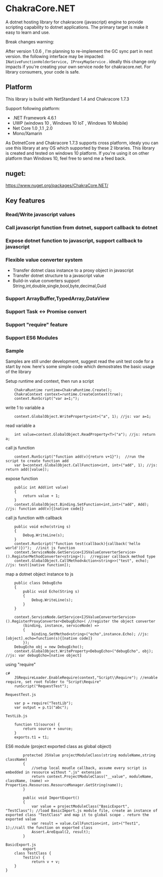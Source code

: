 # ChakraCore.NET
A dotnet hosting library for chakracore (javascript) engine to provide 
scripting capability to dotnet applications. The primary target is make it easy to learn and use.

Break changes warning:

After version 1.0.6 , I'm planning to re-implement the GC sync part in next version. the following interface may be impacted:
```INativeFunctionHolderService, IProxyMapService``` . ideally this change only impacts if you're creating your own service node for chakracore.net. For library consumers, your code is safe.


## Platform
This library is build with NetStandard 1.4 and Chakracore 1.7.3 

Support following platform:
* .NET Framework 4.6.1
* UWP (windows 10 , Windows 10 IoT , Windows 10 Mobile)
* Net Core 1.0 ,1.1 ,2.0
* Mono/Xamarin

As DotnetCore and Chakracore 1.7.3 supports cross platform, idealy you can use this library at any OS which supported by these 2 libraries.
This library is created and tested on windows 10 platform. 
If you're using it on other platform than Windows 10, feel free to send me a feed back.

## nuget:
https://www.nuget.org/packages/ChakraCore.NET/


## Key features
### Read/Write javascript values
### Call javascript function from dotnet, support callback to dotnet
### Expose dotnet function to javascript, support callback to javascript
### Flexible value converter system
* Transfer dotnet class instance to a proxy object in javascript
* Transfer dotnet structure to a javascript value
* Build-in value converters support String,int,double,single,bool,byte,decimal,Guid

### Support ArrayBuffer,TypedArray,DataView
### Support Task <-> Promise convert
### Support "require" feature
### Support ES6 Modules

### Sample

Samples are still under development, suggest read the unit test code for a start by now.
here's some simple code which demostrates the basic usage of the library

Setup runtime and context, then run a script
```   
    ChakraRuntime runtime=ChakraRuntime.Create();
    ChakraContext context=runtime.CreateContext(true);
    context.RunScript("var a=1;");
```
write 1 to variable a
```
    context.GlobalObject.WriteProperty<int>("a", 1); //js: var a=1;
```
read variable a
```
    int value=context.GlobalObject.ReadProperty<T>("a"); //js: return a;
```
call js function
```
    context.RunScript("function add(v){return v+1}");  //run the script to create function add
    var b=context.GlobalObject.CallFunction<int, int>("add", 1); //js: return add([value]);
```
expose function 
```
    public int Add(int value)
    {
        return value + 1;
    }
    context.GlobalObject.Binding.SetFunction<int,int>("add", Add); //js: function add(v){[native code]}

```

call js function with callback
```
    public void echo(string s)
    {
        Debug.WriteLine(s);
    }
    context.RunScript("function test(callback){callback('hello world')})");  //init js function
    context.ServiceNode.GetService<IJSValueConverterService>().RegisterMethodConverter<string>();  //regiser callback method type
    context.GlobalObject.CallMethod<Action<string>>("test", echo);   //js: test([native function]);
```
map a dotnet object instance to js
```
    public class DebugEcho
    {
        public void Echo(String s)
        {
            Debug.WriteLine(s);
        }
    }

    context.ServiceNode.GetService<IJSValueConverterService>().RegisterProxyConverter<DebugEcho>( //register the object converter
        (binding, instance, serviceNode) =>
        {
            binding.SetMethod<string>("echo",instance.Echo); //js: [object].echo=function(s){[native code]}
        });
    DebugEcho obj = new DebugEcho();
    context.GlobalObject.WriteProperty<DebugEcho>("debugEcho", obj); //js: var debugEcho=[native object]

```
using "require"
```
c#	
	JSRequireLoader.EnableRequire(context,"Script\\Require"); //enable require, set root folder to "Script\Require"
	runScript("RequestTest"); 

RequestTest.js

	var p = require("TestLib");
	var output = p.t1("abc");

TestLib.js

	function t1(source) {
		return source + source;
	}
	exports.t1 = t1;

```

ES6 module (project exported class as global object)
```
        protected JSValue projectModuleClass(string moduleName,string className)
        {
            //setup local moudle callback, assume every script is embedded in resource without ".js" extension
            return context.ProjectModuleClass("__value", moduleName, className, (name) => Properties.Resources.ResourceManager.GetString(name));
        }

        public void ImportExport()
        {
            var value = projectModuleClass("BasicExport", "TestClass"); //load BasicImport.js module file, create an instance of exported class "TestClass" and map it to global scope . return the exported value
            var result = value.CallFunction<int, int>("Test1", 1);//call the function on exported class
            Assert.AreEqual(2, result);
        }
        
BasicExport.js
        export 
    class TestClass {
        Test1(v) {
            return v + v;
    }
}
```

